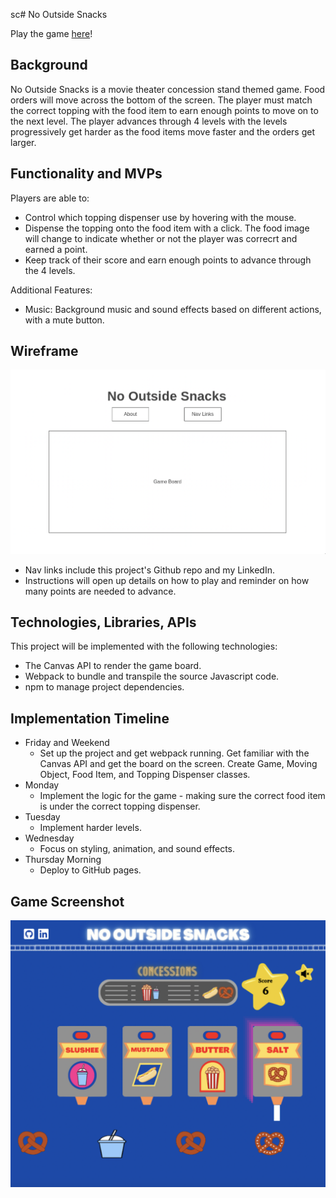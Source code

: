sc# No Outside Snacks

Play the game [here](https://katiehan22.github.io/NoOutsideSnacks/)!

## Background
No Outside Snacks is a movie theater concession stand themed game. Food orders will move across the bottom of the screen. The player must match the correct topping with the food item to earn enough points to move on to the next level. The player advances through 4 levels with the levels progressively get harder as the food items move faster and the orders get larger. 

## Functionality and MVPs
Players are able to: 
* Control which topping dispenser use by hovering with the mouse.
* Dispense the topping onto the food item with a click. The food image will change to indicate whether or not the player was correcrt and earned a point. 
* Keep track of their score and earn enough points to advance through the 4 levels.

Additional Features:
* Music: Background music and sound effects based on different actions, with a mute button. 

## Wireframe
![Screenshot](assets/images/wireframe.png)
* Nav links include this project's Github repo and my LinkedIn.
* Instructions will open up details on how to play and reminder on how many points are needed to advance.

## Technologies, Libraries, APIs
This project will be implemented with the following technologies: 
* The Canvas API to render the game board.
* Webpack to bundle and transpile the source Javascript code.
* npm to manage project dependencies.

## Implementation Timeline
* Friday and Weekend
  * Set up the project and get webpack running. Get familiar with the Canvas API and get the board on the screen. Create Game, Moving Object, Food Item, and Topping Dispenser classes. 
* Monday
  * Implement the logic for the game - making sure the correct food item is under the correct topping dispenser. 
* Tuesday
  * Implement harder levels.
* Wednesday
  * Focus on styling, animation, and sound effects.
* Thursday Morning
  * Deploy to GitHub pages.

## Game Screenshot
![Screenshot](assets/images/screenshot3.png)